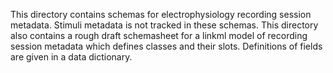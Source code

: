 This directory contains schemas for electrophysiology recording session metadata. Stimuli metadata is not tracked in these schemas. 
This directory also contains a rough draft schemasheet for a linkml model of recording session metadata which defines classes and their slots. Definitions of fields are given in a data dictionary.
